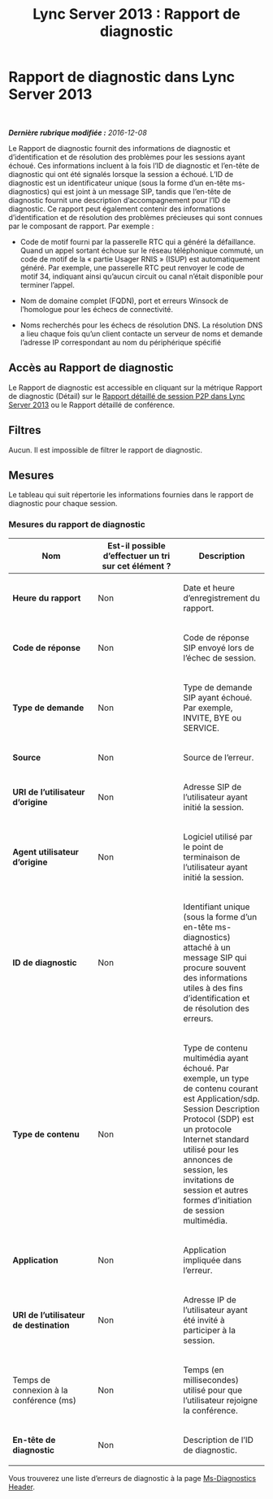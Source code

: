 ﻿---
title: 'Lync Server 2013 : Rapport de diagnostic'
TOCTitle: Rapport de diagnostic
ms:assetid: b389dbd9-f2e8-4184-93d0-2e504796ac16
ms:mtpsurl: https://technet.microsoft.com/fr-fr/library/Gg615445(v=OCS.15)
ms:contentKeyID: 49298570
ms.date: 12/10/2016
mtps_version: v=OCS.15
ms.translationtype: HT
---

# Rapport de diagnostic dans Lync Server 2013

 

_**Dernière rubrique modifiée :** 2016-12-08_

Le Rapport de diagnostic fournit des informations de diagnostic et d’identification et de résolution des problèmes pour les sessions ayant échoué. Ces informations incluent à la fois l’ID de diagnostic et l’en-tête de diagnostic qui ont été signalés lorsque la session a échoué. L’ID de diagnostic est un identificateur unique (sous la forme d’un en-tête ms-diagnostics) qui est joint à un message SIP, tandis que l’en-tête de diagnostic fournit une description d’accompagnement pour l’ID de diagnostic. Ce rapport peut également contenir des informations d’identification et de résolution des problèmes précieuses qui sont connues par le composant de rapport. Par exemple :

  - Code de motif fourni par la passerelle RTC qui a généré la défaillance. Quand un appel sortant échoue sur le réseau téléphonique commuté, un code de motif de la « partie Usager RNIS » (ISUP) est automatiquement généré. Par exemple, une passerelle RTC peut renvoyer le code de motif 34, indiquant ainsi qu’aucun circuit ou canal n’était disponible pour terminer l’appel.

  - Nom de domaine complet (FQDN), port et erreurs Winsock de l’homologue pour les échecs de connectivité.

  - Noms recherchés pour les échecs de résolution DNS. La résolution DNS a lieu chaque fois qu’un client contacte un serveur de noms et demande l’adresse IP correspondant au nom du périphérique spécifié

## Accès au Rapport de diagnostic

Le Rapport de diagnostic est accessible en cliquant sur la métrique Rapport de diagnostic (Détail) sur le [Rapport détaillé de session P2P dans Lync Server 2013](lync-server-2013-peer-to-peer-session-detail-report.md) ou le Rapport détaillé de conférence.

## Filtres

Aucun. Il est impossible de filtrer le rapport de diagnostic.

## Mesures

Le tableau qui suit répertorie les informations fournies dans le rapport de diagnostic pour chaque session.

### Mesures du rapport de diagnostic

<table>
<colgroup>
<col style="width: 33%" />
<col style="width: 33%" />
<col style="width: 33%" />
</colgroup>
<thead>
<tr class="header">
<th>Nom</th>
<th>Est-il possible d’effectuer un tri sur cet élément ?</th>
<th>Description</th>
</tr>
</thead>
<tbody>
<tr class="odd">
<td><p><strong>Heure du rapport</strong></p></td>
<td><p>Non</p></td>
<td><p>Date et heure d’enregistrement du rapport.</p></td>
</tr>
<tr class="even">
<td><p><strong>Code de réponse</strong></p></td>
<td><p>Non</p></td>
<td><p>Code de réponse SIP envoyé lors de l’échec de session.</p></td>
</tr>
<tr class="odd">
<td><p><strong>Type de demande</strong></p></td>
<td><p>Non</p></td>
<td><p>Type de demande SIP ayant échoué. Par exemple, INVITE, BYE ou SERVICE.</p></td>
</tr>
<tr class="even">
<td><p><strong>Source</strong></p></td>
<td><p>Non</p></td>
<td><p>Source de l’erreur.</p></td>
</tr>
<tr class="odd">
<td><p><strong>URI de l’utilisateur d’origine</strong></p></td>
<td><p>Non</p></td>
<td><p>Adresse SIP de l’utilisateur ayant initié la session.</p></td>
</tr>
<tr class="even">
<td><p><strong>Agent utilisateur d’origine</strong></p></td>
<td><p>Non</p></td>
<td><p>Logiciel utilisé par le point de terminaison de l’utilisateur ayant initié la session.</p></td>
</tr>
<tr class="odd">
<td><p><strong>ID de diagnostic</strong></p></td>
<td><p>Non</p></td>
<td><p>Identifiant unique (sous la forme d’un en-tête ms-diagnostics) attaché à un message SIP qui procure souvent des informations utiles à des fins d’identification et de résolution des erreurs.</p></td>
</tr>
<tr class="even">
<td><p><strong>Type de contenu</strong></p></td>
<td><p>Non</p></td>
<td><p>Type de contenu multimédia ayant échoué. Par exemple, un type de contenu courant est Application/sdp. Session Description Protocol (SDP) est un protocole Internet standard utilisé pour les annonces de session, les invitations de session et autres formes d’initiation de session multimédia.</p></td>
</tr>
<tr class="odd">
<td><p><strong>Application</strong></p></td>
<td><p>Non</p></td>
<td><p>Application impliquée dans l’erreur.</p></td>
</tr>
<tr class="even">
<td><p><strong>URI de l’utilisateur de destination</strong></p></td>
<td><p>Non</p></td>
<td><p>Adresse IP de l’utilisateur ayant été invité à participer à la session.</p></td>
</tr>
<tr class="odd">
<td><p>Temps de connexion à la conférence (ms)</p></td>
<td><p>Non</p></td>
<td><p>Temps (en millisecondes) utilisé pour que l’utilisateur rejoigne la conférence.</p></td>
</tr>
<tr class="even">
<td><p><strong>En-tête de diagnostic</strong></p></td>
<td><p>Non</p></td>
<td><p>Description de l’ID de diagnostic.</p></td>
</tr>
</tbody>
</table>


Vous trouverez une liste d’erreurs de diagnostic à la page [Ms-Diagnostics Header](http://msdn.microsoft.com/en-us/library/gg132446\(v=office.12\).aspx).

